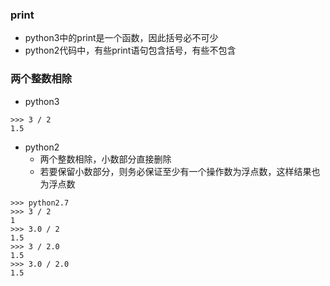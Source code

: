 ### print
* python3中的print是一个函数，因此括号必不可少
* python2代码中，有些print语句包含括号，有些不包含

### 两个整数相除
* python3
```
>>> 3 / 2
1.5
```
* python2
  * 两个整数相除，小数部分直接删除
  * 若要保留小数部分，则务必保证至少有一个操作数为浮点数，这样结果也为浮点数
```
>>> python2.7
>>> 3 / 2
1
>>> 3.0 / 2
1.5
>>> 3 / 2.0
1.5
>>> 3.0 / 2.0
1.5
```
